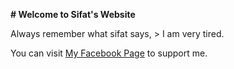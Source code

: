 **# Welcome to Sifat's Website**

Always remember what sifat says, > I am very tired.

You can visit [My Facebook Page](facebook.com) to support me.
